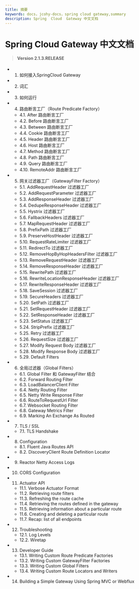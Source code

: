 ```yaml
---
title: 摘要
keywords: docs，jcohy-docs，spring cloud gateway,summary
description: Spring  Cloud  Gateway 中文文档
---
```


# Spring  Cloud  Gateway 中文文档
> #### Version 2.1.3.RELEASE
>

* 1. 如何接入SpringCloud Gateway
* 2. 词汇
* 3. 如何运行
* 4. 路由断言工厂（Route Predicate Factory）
    *    4.1. After 路由断言工厂
    *    4.2. Before 路由断言工厂
    *    4.3. Between 路由断言工厂
    *    4.4. Cookie 路由断言工厂
    *    4.5. Header 路由断言工厂
    *    4.6. Host 路由断言工厂
    *    4.7. Method 路由断言工厂
    *    4.8. Path 路由断言工厂
    *    4.9. Query 路由断言工厂
    *    4.10. RemoteAddr 路由断言工厂
* 5. 网关过滤器工厂（GatewayFilter Factory）
	*	5.1. AddRequestHeader 过滤器工厂
	*	5.2. AddRequestParameter 过滤器工厂
	*	5.3. AddResponseHeader 过滤器工厂
	*	5.4. DedupeResponseHeader 过滤器工厂
	*	5.5. Hystrix 过滤器工厂
	*	5.6. FallbackHeaders 过滤器工厂
	*	5.7. MapRequestHeader 过滤器工厂
	*	5.8. PrefixPath 过滤器工厂
	*	5.9. PreserveHostHeader 过滤器工厂
	*	5.10. RequestRateLimiter 过滤器工厂
	*	5.11. RedirectTo 过滤器工厂
	*	5.12. RemoveHopByHopHeadersFilter 过滤器工厂
	*	5.13. RemoveRequestHeader 过滤器工厂
	*	5.14. RemoveResponseHeader 过滤器工厂
	*	5.15. RewritePath 过滤器工厂
	*	5.16. RewriteLocationResponseHeader 过滤器工厂
	*	5.17. RewriteResponseHeader 过滤器工厂
	*	5.18. SaveSession 过滤器工厂
	*	5.19. SecureHeaders 过滤器工厂
	*	5.20. SetPath 过滤器工厂
	*	5.21. SetRequestHeader 过滤器工厂
	*	5.22. SetResponseHeader 过滤器工厂
	*	5.23. SetStatus 过滤器工厂
	*	5.24. StripPrefix 过滤器工厂
	*	5.25. Retry 过滤器工厂
	*	5.26. RequestSize 过滤器工厂
	*	5.27. Modify Request Body 过滤器工厂
	*	5.28. Modify Response Body 过滤器工厂
	*	5.29. Default Filters  	
* 6. 全局过滤器（Global Filters）
	*  6.1.  Global Filter 和 GatewayFilter 结合
	*  6.2. Forward Routing Filter
	*  6.3. LoadBalancerClient Filter
	*  6.4. Netty Routing Filter
	*  6.5. Netty Write Response Filter
	*  6.6. RouteToRequestUrl Filter
	*  6.7. Websocket Routing Filter
	*  6.8. Gateway Metrics Filter
	*  6.9. Marking An Exchange As Routed
* 7. TLS / SSL
	*  7.1. TLS Handshake	
* 8. Configuration
	*	8.1. Fluent Java Routes API 
	*	8.2. DiscoveryClient Route Definition Locator
* 9. Reactor Netty Access Logs
* 10. CORS Configuration
* 11. Actuator API
	*	11.1. Verbose Actuator Format
	*	11.2. Retrieving route filters
	*	11.3. Refreshing the route cache
	*	11.4. Retrieving the routes defined in the gateway
	*	11.5. Retrieving information about a particular route
	*	11.6. Creating and deleting a particular route
	*	11.7. Recap: list of all endpoints 
* 12. Troubleshooting
	*	12.1. Log Levels
	*	12.2. Wiretap 
* 13. Developer Guide
	*	13.1. Writing Custom Route Predicate Factories
	*	13.2. Writing Custom GatewayFilter Factories
	*	13.3. Writing Custom Global Filters
	*	13.4. Writing Custom Route Locators and Writers 
* 14. Building a Simple Gateway Using Spring MVC or Webflux
